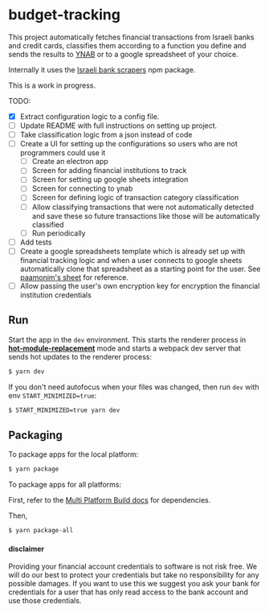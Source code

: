 # budget-tracking

This project automatically fetches financial transactions from Israeli banks and credit cards, classifies them according to a function you define and sends the results to [YNAB](https://ynab.com/referral/?ref=Z5wPbP0cYTWjdTQj&utm_source=customer_referral) or to a google spreadsheet of your choice.

Internally it uses the [Israeli bank scrapers](https://github.com/eshaham/israeli-bank-scrapers) npm package.

This is a work in progress.

TODO:

- [x] Extract configuration logic to a config file.
- [ ] Update README with full instructions on setting up project.
- [ ] Take classification logic from a json instead of code
- [ ] Create a UI for setting up the configurations so users who are not programmers could use it
  - [ ] Create an electron app
  - [ ] Screen for adding financial institutions to track
  - [ ] Screen for setting up google sheets integration
  - [ ] Screen for connecting to ynab
  - [ ] Screen for defining logic of transaction category classification
  - [ ] Allow classifying transactions that were not automatically detected and save these so future transactions like those will be automatically classified
  - [ ] Run periodically
- [ ] Add tests
- [ ] Create a google spreadsheets template which is already set up with financial tracking logic and when a user connects to google sheets automatically clone that spreadsheet as a starting point for the user. See [paamonim's sheet](https://docs.google.com/spreadsheets/d/11yMAvBwtvlPzA855q8BPRMrjrdAUBsd4HKA7km1-LG0/edit?usp=sharing) for reference.
- [ ] Allow passing the user's own encryption key for encryption the financial institution credentials

## Run

Start the app in the `dev` environment. This starts the renderer process in [**hot-module-replacement**](https://webpack.js.org/guides/hmr-react/) mode and starts a webpack dev server that sends hot updates to the renderer process:

```bash
$ yarn dev
```

If you don't need autofocus when your files was changed, then run `dev` with env `START_MINIMIZED=true`:

```bash
$ START_MINIMIZED=true yarn dev
```

## Packaging

To package apps for the local platform:

```bash
$ yarn package
```

To package apps for all platforms:

First, refer to the [Multi Platform Build docs](https://www.electron.build/multi-platform-build) for dependencies.

Then,

```bash
$ yarn package-all
```

#### disclaimer

Providing your financial account credentials to software is not risk free. We will do our best to protect your credentials but take no responsibility for any possible damages. If you want to use this we suggest you ask your bank for credentials for a user that has only read access to the bank account and use those credentials.
